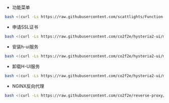* 功能菜单
```bash
bash <(curl -Ls https://raw.githubusercontent.com/scattlights/Function-Menu/main/function_menus.sh)
```
* 申请SSL证书
```bash
bash <(curl -Ls https://raw.githubusercontent.com/co2f2e/hysteria2-ui/main/acme/acme_2.0.sh)
```
* 安装h-ui服务
```bash
bash <(curl -Ls https://raw.githubusercontent.com/co2f2e/hysteria2-ui/main/h-ui/install_hui.sh)
```
* 卸载H-UI服务
```bash
bash <(curl -Ls https://raw.githubusercontent.com/co2f2e/hysteria2-ui/main/h-ui/uninstall_hui.sh)
```
* NGINX反向代理
```bash
bash <(curl -Ls https://raw.githubusercontent.com/co2f2e/reverse-proxy/main/nginx_auto_config.sh)
```
